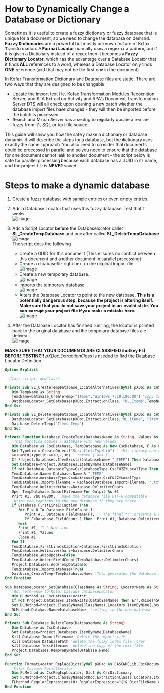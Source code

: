# How to Dynamically Change a Database or Dictionary 
Sometimes it is useful to create a fuzzy dictionary or fuzzy database that is unique for a document, so we need to change the database on demand.  
**Fuzzy Dictionaries** are a powerful but mostly unknown feature of Kofax Transformation. A **Format Locator** normally uses a regex or a pattern, but if it is given a Dictionary instead of a regex then it becomes a **Fuzzy Dictionary Locator**, which has the advantage over a Database Locator that it finds **ALL** references to a word, whereas a Database Locator only finds **ONE** reference (and that may not be the first one in the document)

In Kofax Transformation Dictionary and Database files are static. There are two ways that they are designed to be changable
* Update the import text file. Kofax Transformation Modules Recognition Server, and KTA Extraction Activity and RPA's Document Transformation Server DTS will all check upon opening a new batch whether the database import files have changed - they will then be imported before the batch is processed.
* Search and Match Server has a setting to regularly update a remote fuzzy from it's SQL or text file source.  

This guide will show you how the safely make a dictionary or database dynamic. It will describe the steps for a database, but the dictionary uses exactly the same approach.
You also need to consider that documents could be processed in parallel and so you need to ensure that the database for one document cannot leak to another document - the script below is safe for parallel processing because each database has a GUID in its name, and the project file is **NEVER** saved.    
# Steps to make a dynamic database
1. Create a fuzzy database with sample entries or even empty entries.
2. Add a Database Locator that uses this fuzzy database. Test that it works.  
![image](https://user-images.githubusercontent.com/47416964/86799502-4be00a00-c072-11ea-9600-1d38594002a5.png)
3. Add a Script Locator **before** the Databaselocator called **SL_CreateTempDatabase** and one after called **SL_DeleteTempDatabase**  
![image](https://user-images.githubusercontent.com/47416964/86799350-23f0a680-c072-11ea-844e-88049549d62a.png)  
The script does the following
   * Create a GUID for this document (This ensures no conflict between this document and another document in parallel processing)
   * Create a databasefile right next to the original import file.  
![image](https://user-images.githubusercontent.com/47416964/86799639-75009a80-c072-11ea-9216-0980f960f124.png)  
   * Create a new temporary database.  
   ![image](https://user-images.githubusercontent.com/47416964/86799707-85b11080-c072-11ea-98a4-59997f11e663.png)  
   * Imports the temporary database.  
   ![image](https://user-images.githubusercontent.com/47416964/86799768-96fa1d00-c072-11ea-810a-aa7cab72b928.png)  
   * Alters the Database Locator to point to the new database. **This is a potentially dangerous step, because the project is altering itself. Make sure that you do not save your project in an invalid state. You can corrupt your project file if you make a mistake here.**  
   ![image](https://user-images.githubusercontent.com/47416964/86799829-a8432980-c072-11ea-9def-81964c59a260.png)

4. After the Database Locator has finished running, the locator is pointed back to the original database and the temporary database files are deleted.  
![image](https://user-images.githubusercontent.com/47416964/86799873-b5f8af00-c072-11ea-9818-6010fe4418d6.png)

**MAKE SURE THAT YOUR DOCUMENTS ARE CLASSIFIED (hotkey F5) BEFORE TESTING!!** *pXDoc.ExtractionClass* is needed to find the Database Locator Definition.
```vb
Option Explicit

' Class script: NewClass1

Private Sub SL_CreateTempDatabase_LocateAlternatives(ByVal pXDoc As CASCADELib.CscXDocument, ByVal pLocator As CASCADELib.CscXDocField)
   Dim TempName As String
   TempName=Database_CreateTemp("Items","Windows 7;10;190.00") 'copy the format of a database, but give it new content
   DatabaseLocator_SetDatabase(pXDoc.ExtractionClass, "DL_Items",TempName) 'Point the database locator at the new database
End Sub

Private Sub SL_DeleteTempDatabase_LocateAlternatives(ByVal pXDoc As CASCADELib.CscXDocument, ByVal pLocator As CASCADELib.CscXDocField)
   DatabaseLocator_SetDatabase(pXDoc.ExtractionClass,"DL_Items", "Items") 'point the database locator back to the default database
   Database_DeleteTemp("Items_Temp")
End Sub

Private Function Database_CreateTemp(DatabaseName As String, Values As String) As String
   'This function copies a database with new values
   Dim Database As CscDatabase, TempDatabase As New CscDatabase, F As Long, TypeLib As Object, GUID As String
   Set TypeLib = CreateObject("Scriptlet.TypeLib") ' this library can create GUIDs
   GUID=Mid(TypeLib.GUID,2,36) ' remove { and }
   If Project.Databases.ItemExists(DatabaseName+ "_TEMP") Then Database_DeleteTemp(DatabaseName) 'clean up old temp database if it's there
   Set Database=Project.Databases.ItemByName(DatabaseName)
   If Not Database.DatabaseType=CscDatabaseType.CscFUZZYLocalType Then Err.Raise(487,,"Database '" & Database.Name & "' must be a fuzzy local database!")
   TempDatabase.Name= Database.Name & "_TEMP"
   TempDatabase.DatabaseType=CscDatabaseType.CscFUZZYLocalType
   TempDatabase.ImportFilename = Replace(Database.ImportFilename, ".txt", "_" & GUID & ".txt")
   TempDatabase.DelimiterChars=Database.DelimiterChars
   Open TempDatabase.ImportFilename For Output As #1
   Print #1, vbUTF8BOM;  'make the database file UTF-8 compatible
   'Write the captions to the new database if they are there
   If Database.FirstLineIsCaption Then
      For F = 0 To Database.FieldCount-1
         Print #1, Database.FieldName(F);   'The final ";" prevents a newline being printed
         If F<Database.FieldCount-1 Then  Print #1, Database.DelimiterChars ; 'print a delimiter between the columns
      Next
      Print #1, "" ' New line
      Print #1, Values
      Close #1
   End If
   TempDatabase.FirstLineIsCaption=Database.FirstLineIsCaption
   TempDatabase.DelimiterChars=Database.DelimiterChars
   TempDatabase.AutoUpdate=False
   TempDatabase.DetectFieldCount(TempDatabase.DelimiterChars)
   Project.Databases.Add(TempDatabase)
   TempDatabase.ImportDatabase(True)
   Database_CreateTemp=TempDatabase.Name 'This generates the database file (just a copy of the import file) and the fuzzy index file (.crp2)
End Function

Sub DatabaseLocator_SetDatabase(ClassName As String, LocatorName As String, DatabaseName As String)
   'Add reference to Kofax Cascade DatabaseLocator
   Dim DLMethod As CscDatabaseLocator
   If Not Project.Databases.ItemExists(DatabaseName) Then Err.Raise(456,,"Database '" & DatabaseName & "' doesn't exist!")
   Set DLMethod=Project.ClassByName(ClassName).Locators.ItemByName(LocatorName).LocatorMethod
   DLMethod.DatabaseName=DatabaseName  'setting to the new database
End Sub

Private Sub Database_DeleteTemp(DatabaseName As String)
   Dim Database As CscDatabase
   Set Database=Project.Databases.ItemByName(DatabaseName)
   Kill Database.ImportFilename 'Delete the import file
   Kill Database.DatabasePath 'delete the fuzzy index file .crp2
   Kill Database.TextFilename 'delete the copy of the text file
   Project.Databases.RemoveByName(Database.Name)
End Sub

Function FormatLocator_ReplaceDict(ByVal pXDoc As CASCADELib.CscXDocument,LocatorName As String,DictFileName As String) As String
   'Kofax Cascade FormatLocator
   Dim FLMethod As CscRegExpLocator, Dict As CscDictionary
   Set FLMethod=Project.ClassByName(pXDoc.ExtractionClass).Locators.ItemByName(LocatorName).LocatorMethod
   FLMethod.RegularExpressions(0).RegularExpression="§"& DictFileName & "§"
End Function
```



